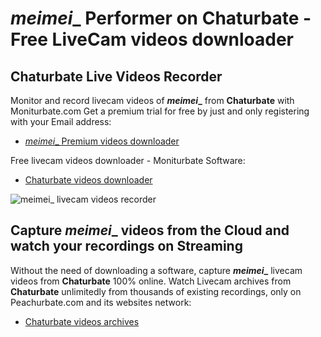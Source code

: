 # _meimei__ Performer on Chaturbate - Free LiveCam videos downloader

## Chaturbate Live Videos Recorder

Monitor and record livecam videos of **_meimei__** from **Chaturbate** with Moniturbate.com
Get a premium trial for free by just and only registering with your Email address:
* [_meimei__ Premium videos downloader](https://moniturbate.com/request-demo-licence-key.html)

Free livecam videos downloader - Moniturbate Software:
* [Chaturbate videos downloader](https://moniturbate.com/moniturbate-download-software.html)

![_meimei__ livecam videos recorder](https://peachurnet.com/templates/moniturbate-software.png)


## Capture _meimei__ videos from the Cloud and watch your recordings on Streaming

Without the need of downloading a software, capture **_meimei__** livecam videos from **Chaturbate** 100% online.
Watch Livecam archives from **Chaturbate** unlimitedly from thousands of existing recordings, only on Peachurbate.com and its websites network:
* [Chaturbate videos archives](https://peachurnet.com/)